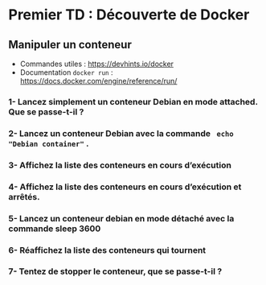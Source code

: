 # Premier TD : Découverte de Docker

## Manipuler un conteneur

- Commandes utiles : https://devhints.io/docker
- Documentation ```docker run```   : https://docs.docker.com/engine/reference/run/

### 1- Lancez simplement un conteneur Debian en mode attached. Que se passe-t-il ?

### 2- Lancez un conteneur Debian avec la commande ``` echo "Debian container"``` .

### 3- Affichez la liste des conteneurs en cours d’exécution

### 4- Affichez la liste des conteneurs en cours d’exécution et arrêtés.

### 5- Lancez un conteneur debian en mode détaché avec la commande sleep 3600

### 6- Réaffichez la liste des conteneurs qui tournent

### 7- Tentez de stopper le conteneur, que se passe-t-il ?

